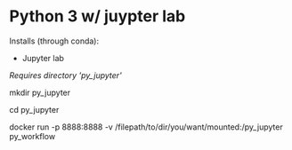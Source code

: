 # Python 3 w/ juypter lab 

Installs (through conda):

- Jupyter lab 



*Requires directory 'py_jupyter'*

mkdir py_jupyter

cd py_jupyter

docker run -p 8888:8888 -v /filepath/to/dir/you/want/mounted:/py_jupyter py_workflow

